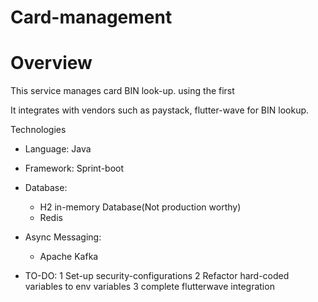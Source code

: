# Card-management

# Overview

This service manages card BIN look-up. using the first 

It integrates with vendors such as paystack, flutter-wave for BIN lookup.

Technologies

- Language: Java
- Framework: Sprint-boot
- Database: 
     * H2 in-memory Database(Not production worthy)
     * Redis 
           
- Async Messaging:
     * Apache Kafka

- TO-DO:
     1 Set-up security-configurations
     2 Refactor hard-coded variables to env variables
     3 complete flutterwave integration

